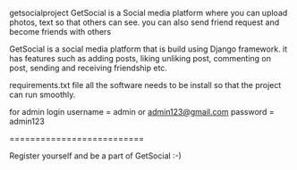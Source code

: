getsocialproject
GetSocial is a Social media platform where you can upload photos, text so that others can see. you can also send friend request and become friends with others

GetSocial is a social media platform that is build using Django framework. it has features such as adding posts, liking unliking post, commenting on post, sending and receiving friendship etc.

requirements.txt file all the software needs to be install so that the project can run smoothly.

for admin login
username = admin or admin123@gmail.com password = admin123

==========================

Register yourself and be a part of GetSocial :-)
